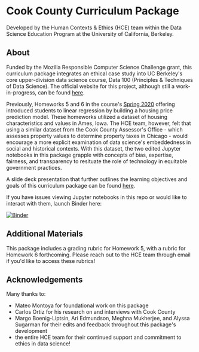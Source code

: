 # Cook County Curriculum Package
Developed by the Human Contexts & Ethics (HCE) team within the Data Science Education Program at the University of California, Berkeley. 

## About
Funded by the Mozilla Responsible Computer Science Challenge grant, this curriculum package integrates an ethical case study into UC Berkeley's core upper-division data science course, Data 100 (Principles & Techniques of Data Science). The official website for this project, although still a work-in-progress, can be found [here](https://data.berkeley.edu/hce-curriculum-package-value-home).

Previously, Homeworks 5 and 6 in the course's [Spring 2020](http://www.ds100.org/sp20/syllabus/) offering introduced students to linear regression by building a housing price prediction model. These homeworks utilized a dataset of housing characteristics and values in Ames, Iowa. The HCE team, however, felt that using a similar dataset from the Cook County Assessor's Office - which assesses property values to determine property taxes in Chicago - would encourage a more explicit examination of data science's embeddedness in social and historical contexts. With this dataset, the two edited Jupyter notebooks in this package grapple with concepts of bias, expertise, fairness, and transparency to resituate the role of technology in equitable government practices.

A slide deck presentation that further outlines the learning objectives and goals of this curriculum package can be found [here](https://docs.google.com/presentation/d/1oO8yATyGsaC89DblgNRvXBbA3rdcAqflp67jJ5b0oR0/edit?usp=sharing).

If you have issues viewing Jupyter notebooks in this repo or would like to interact with them, launch Binder here:

[![Binder](https://mybinder.org/badge_logo.svg)](https://mybinder.org/v2/gh/sydneytrieu/HCE-Cook-County/HEAD)

## Additional Materials 

This package includes a grading rubric for Homework 5, with a rubric for Homework 6 forthcoming. Please reach out to the HCE team through email if you'd like to access these rubrics!

## Acknowledgements
Many thanks to:
* Mateo Montoya for foundational work on this package
* Carlos Ortiz for his research on and interviews with Cook County
* Margo Boenig-Liptsin, Ari Edmundson, Meghna Mukherjee, and Alyssa Sugarman for their edits and feedback throughout this package's development
* the entire HCE team for their continued support and commitment to ethics in data science!